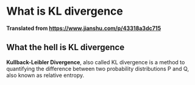 # What is KL divergence

**Translated from https://www.jianshu.com/p/43318a3dc715**

## What the hell is KL divergence

**Kullback-Leibler Divergence**, also called KL divergence is a method to quantifying the difference between two probability distributions P and Q, also known as relative entropy.


